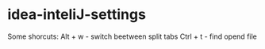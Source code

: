 # idea-inteliJ-settings
Some shorcuts:
Alt + w - switch beetween split tabs
Ctrl + t - find opend file 
